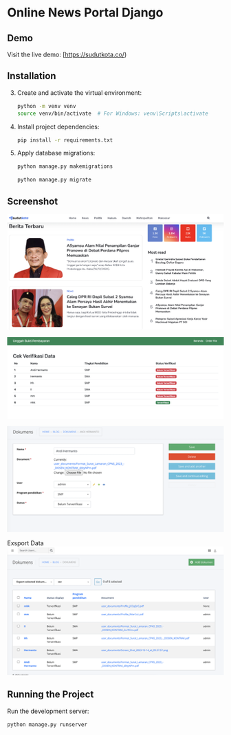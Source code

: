 # Online News Portal Django

## Demo

Visit the live demo: [https://sudutkota.co/)

## Installation


3. Create and activate the virtual environment:

    ```bash
    python -m venv venv
    source venv/bin/activate  # For Windows: venv\Scripts\activate
    ```

4. Install project dependencies:

    ```bash
    pip install -r requirements.txt
    ```

5. Apply database migrations:

    ```bash
    python manage.py makemigrations
    ```

     ```bash
    python manage.py migrate
    ```


## Screenshot

![Screenshot](https://github.com/hermantoXYZ/Online-News-Portal-Django/blob/main/image.png)

![Screenshot](https://github.com/hermantoXYZ/Upload-Doc-Without-Login/blob/master/Screen%20Shot%202023-12-20%20at%2012.29.46.png)

![Screenshot](https://github.com/hermantoXYZ/Upload-Doc-Without-Login/blob/master/Screen%20Shot%202023-12-20%20at%2012.30.08.png)

Exsport Data
![Screenshot](https://github.com/hermantoXYZ/Upload-Doc-Without-Login/blob/master/Screen%20Shot%202023-12-20%20at%2012.30.20.png)

## Running the Project

Run the development server:

```bash
python manage.py runserver
